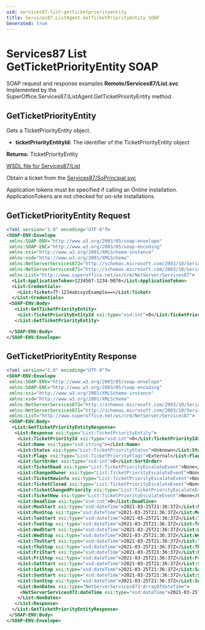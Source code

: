 ```yaml
---
uid: services87-list-getticketpriorityentity
title: Services87.ListAgent.GetTicketPriorityEntity SOAP
Generated: true
---
```


# Services87 List GetTicketPriorityEntity SOAP

SOAP request and response examples **Remote/Services87/List.svc**
Implemented by the <see cref="M:SuperOffice.Services87.IListAgent.GetTicketPriorityEntity">SuperOffice.Services87.IListAgent.GetTicketPriorityEntity</see> method.

## GetTicketPriorityEntity

Gets a TicketPriorityEntity object.

* **ticketPriorityEntityId:** The identifier of the TicketPriorityEntity object

**Returns:** TicketPriorityEntity


[WSDL file for Services87/List](../Services87-List.md)

Obtain a ticket from the [Services87/SoPrincipal.svc](../SoPrincipal/SoPrincipal.md)

Application tokens must be specified if calling an Online installation. ApplicationTokens are not checked for on-site installations.

## GetTicketPriorityEntity Request

```xml
<?xml version="1.0" encoding="UTF-8"?>
<SOAP-ENV:Envelope
 xmlns:SOAP-ENV="http://www.w3.org/2003/05/soap-envelope"
 xmlns:SOAP-ENC="http://www.w3.org/2003/05/soap-encoding"
 xmlns:xsi="http://www.w3.org/2001/XMLSchema-instance"
 xmlns:xsd="http://www.w3.org/2001/XMLSchema"
 xmlns:NetServerServices872="http://schemas.microsoft.com/2003/10/Serialization/Arrays"
 xmlns:NetServerServices871="http://schemas.microsoft.com/2003/10/Serialization/"
 xmlns:List="http://www.superoffice.net/ws/crm/NetServer/Services87">
  <List:ApplicationToken>1234567-1234-9876</List:ApplicationToken>
  <List:Credentials>
    <List:Ticket>7T:1234abcxyzExample==</List:Ticket>
  </List:Credentials>
 <SOAP-ENV:Body>
   <List:GetTicketPriorityEntity>
    <List:TicketPriorityEntityId xsi:type="xsd:int">0</List:TicketPriorityEntityId>
   </List:GetTicketPriorityEntity>

 </SOAP-ENV:Body>
</SOAP-ENV:Envelope>

```


## GetTicketPriorityEntity Response

```xml
<?xml version="1.0" encoding="UTF-8"?>
<SOAP-ENV:Envelope
 xmlns:SOAP-ENV="http://www.w3.org/2003/05/soap-envelope"
 xmlns:SOAP-ENC="http://www.w3.org/2003/05/soap-encoding"
 xmlns:xsi="http://www.w3.org/2001/XMLSchema-instance"
 xmlns:xsd="http://www.w3.org/2001/XMLSchema"
 xmlns:NetServerServices872="http://schemas.microsoft.com/2003/10/Serialization/Arrays"
 xmlns:NetServerServices871="http://schemas.microsoft.com/2003/10/Serialization/"
 xmlns:List="http://www.superoffice.net/ws/crm/NetServer/Services87">
 <SOAP-ENV:Body>
  <List:GetTicketPriorityEntityResponse>
   <List:Response xsi:type="List:TicketPriorityEntity">
    <List:TicketPriorityId xsi:type="xsd:int">0</List:TicketPriorityId>
    <List:Name xsi:type="xsd:string"></List:Name>
    <List:Status xsi:type="List:TicketPriorityStatus">Unknown</List:Status>
    <List:Flags xsi:type="List:TicketPriorityFlags">External</List:Flags>
    <List:SortOrder xsi:type="xsd:int">0</List:SortOrder>
    <List:TicketRead xsi:type="List:TicketPriorityEscalateEvent">None</List:TicketRead>
    <List:ChangedOwner xsi:type="List:TicketPriorityEscalateEvent">None</List:ChangedOwner>
    <List:TicketNewinfo xsi:type="List:TicketPriorityEscalateEvent">None</List:TicketNewinfo>
    <List:TicketClosed xsi:type="List:TicketPriorityEscalateEvent">None</List:TicketClosed>
    <List:TicketChangedPriority xsi:type="List:TicketPriorityEscalateEvent">None</List:TicketChangedPriority>
    <List:TicketNew xsi:type="List:TicketPriorityEscalateEvent">None</List:TicketNew>
    <List:Deadline xsi:type="xsd:int">0</List:Deadline>
    <List:MonStart xsi:type="xsd:dateTime">2021-03-25T21:36:37Z</List:MonStart>
    <List:MonStop xsi:type="xsd:dateTime">2021-03-25T21:36:37Z</List:MonStop>
    <List:TueStart xsi:type="xsd:dateTime">2021-03-25T21:36:37Z</List:TueStart>
    <List:TueStop xsi:type="xsd:dateTime">2021-03-25T21:36:37Z</List:TueStop>
    <List:WedStart xsi:type="xsd:dateTime">2021-03-25T21:36:37Z</List:WedStart>
    <List:WedStop xsi:type="xsd:dateTime">2021-03-25T21:36:37Z</List:WedStop>
    <List:ThuStart xsi:type="xsd:dateTime">2021-03-25T21:36:37Z</List:ThuStart>
    <List:ThuStop xsi:type="xsd:dateTime">2021-03-25T21:36:37Z</List:ThuStop>
    <List:FriStart xsi:type="xsd:dateTime">2021-03-25T21:36:37Z</List:FriStart>
    <List:FriStop xsi:type="xsd:dateTime">2021-03-25T21:36:37Z</List:FriStop>
    <List:SatStart xsi:type="xsd:dateTime">2021-03-25T21:36:37Z</List:SatStart>
    <List:SatStop xsi:type="xsd:dateTime">2021-03-25T21:36:37Z</List:SatStop>
    <List:SunStart xsi:type="xsd:dateTime">2021-03-25T21:36:37Z</List:SunStart>
    <List:SunStop xsi:type="xsd:dateTime">2021-03-25T21:36:37Z</List:SunStop>
    <List:NonDates xsi:type="NetServerServices872:ArrayOfdateTime">
     <NetServerServices872:dateTime xsi:type="xsd:dateTime">2021-03-25T21:36:37Z</NetServerServices872:dateTime>
    </List:NonDates>
   </List:Response>
  </List:GetTicketPriorityEntityResponse>
 </SOAP-ENV:Body>
</SOAP-ENV:Envelope>

```


